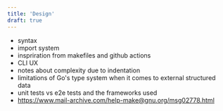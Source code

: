 ```yaml
---
title: 'Design'
draft: true
---
```


- syntax
- import system
- inspriration from makefiles and github actions
- CLI UX
- notes about complexity due to indentation
- limitations of Go's type system when it comes to external structured data
- unit tests vs e2e tests and the frameworks used
- https://www.mail-archive.com/help-make@gnu.org/msg02778.html
